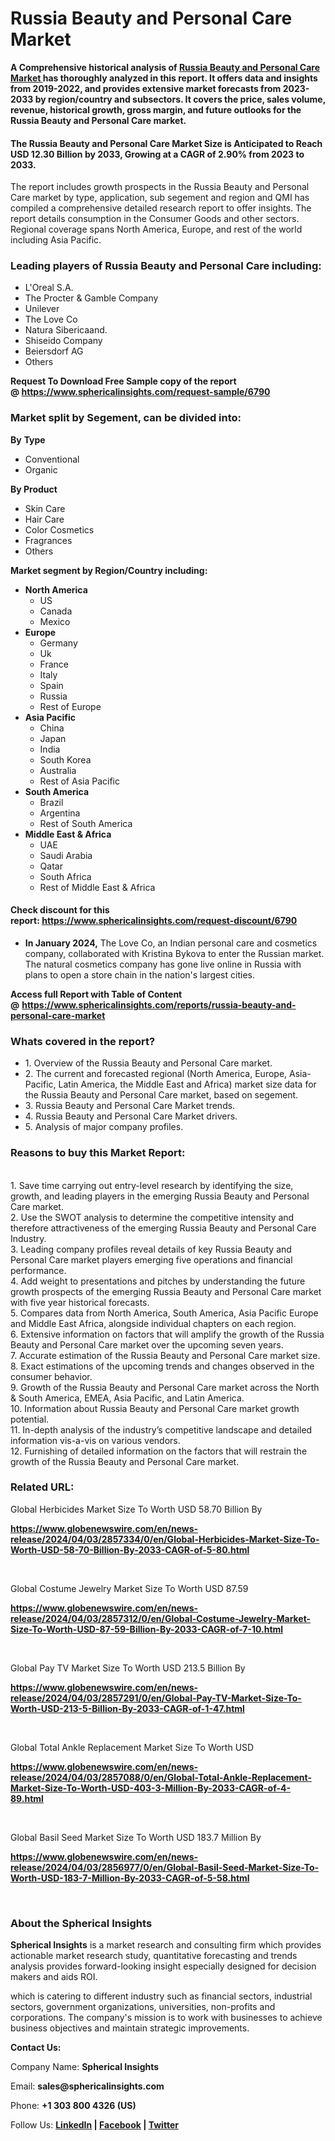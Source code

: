 <h1 class="news-post-title">Russia Beauty and Personal Care Market</h1>
<p><strong>A Comprehensive historical analysis of&nbsp;<a href="https://www.sphericalinsights.com/reports/russia-beauty-and-personal-care-market" target="_blank" rel="noreferrer noopener">Russia Beauty and Personal Care Market&nbsp;</a>has thoroughly analyzed in this report. It offers data and insights from 2019-2022, and provides extensive market forecasts from 2023-2033 by region/country and subsectors. It covers the price, sales volume, revenue, historical growth, gross margin, and future outlooks for the Russia Beauty and Personal Care market.</strong></p>
<h4><strong>The Russia Beauty and Personal Care Market Size is Anticipated to Reach USD 12.30 Billion by 2033, Growing at a CAGR of 2.90% from 2023 to 2033.</strong></h4>
<p>The report includes growth prospects in the Russia Beauty and Personal Care market by type, application, sub segement and region and QMI has compiled a comprehensive detailed research report to offer insights. The report details consumption in the Consumer Goods and other sectors. Regional coverage spans North America, Europe, and rest of the world including Asia Pacific.</p>
<h3><strong>Leading players of Russia Beauty and Personal Care including:</strong></h3>
<ul>
<li>L'Oreal S.A.</li>
<li>The Procter &amp; Gamble Company</li>
<li>Unilever</li>
<li>The Love Co</li>
<li>Natura Sibericaand.</li>
<li>Shiseido Company</li>
<li>Beiersdorf AG</li>
<li>Others</li>
</ul>
<p><strong>Request To Download Free Sample copy of the report @&nbsp;<a href="https://www.sphericalinsights.com/request-sample/6790">https://www.sphericalinsights.com/request-sample/6790</a></strong></p>
<h3><strong>Market split by Segement, can be divided into:</strong></h3>
<p><strong>By</strong>&nbsp;<strong>Type</strong></p>
<ul>
<li>Conventional</li>
<li>Organic</li>
</ul>
<p><strong>By Product</strong></p>
<ul>
<li>Skin Care</li>
<li>Hair Care</li>
<li>Color Cosmetics</li>
<li>Fragrances</li>
<li>Others</li>
</ul>
<p><strong>Market segment by Region/Country including:</strong></p>
<ul>
<li><strong>North America</strong>
<ul>
<li>US</li>
<li>Canada</li>
<li>Mexico</li>
</ul>
</li>
<li><strong>Europe</strong>
<ul>
<li>Germany</li>
<li>Uk</li>
<li>France</li>
<li>Italy</li>
<li>Spain</li>
<li>Russia</li>
<li>Rest of Europe</li>
</ul>
</li>
<li><strong>Asia Pacific</strong>
<ul>
<li>China</li>
<li>Japan</li>
<li>India</li>
<li>South Korea</li>
<li>Australia</li>
<li>Rest of Asia Pacific</li>
</ul>
</li>
<li><strong>South America</strong>
<ul>
<li>Brazil</li>
<li>Argentina</li>
<li>Rest of South America</li>
</ul>
</li>
<li><strong>Middle East &amp; Africa</strong>
<ul>
<li>UAE</li>
<li>Saudi Arabia</li>
<li>Qatar</li>
<li>South Africa</li>
<li>Rest of Middle East &amp; Africa</li>
</ul>
</li>
</ul>
<h4>Check discount for this report:&nbsp;<a href="https://www.sphericalinsights.com/request-discount/6790">https://www.sphericalinsights.com/request-discount/6790</a></h4>
<ul>
<li><strong>In January 2024,</strong>&nbsp;The Love Co, an Indian personal care and cosmetics company, collaborated with Kristina Bykova to enter the Russian market. The natural cosmetics company has gone live online in Russia with plans to open a store chain in the nation's largest cities.&nbsp;&nbsp; &nbsp;</li>
</ul>
<p><strong>Access full Report with Table of Content @</strong>&nbsp;<strong><a href="https://www.sphericalinsights.com/reports/russia-beauty-and-personal-care-market">https://www.sphericalinsights.com/reports/russia-beauty-and-personal-care-market</a>&nbsp;</strong></p>
<h3><strong>Whats covered in the report?</strong></h3>
<ul>
<li>1. Overview of the Russia Beauty and Personal Care market.</li>
<li>2. The current and forecasted regional (North America, Europe, Asia-Pacific, Latin America, the Middle East and Africa) market size data for the Russia Beauty and Personal Care market, based on segement.</li>
<li>3. Russia Beauty and Personal Care Market trends.</li>
<li>4. Russia Beauty and Personal Care Market drivers.</li>
<li>5. Analysis of major company profiles.</li>
</ul>
<h3><strong>Reasons to buy this Market Report:</strong></h3>
<p><br />1. Save time carrying out entry-level research by identifying the size, growth, and leading players in the emerging Russia Beauty and Personal Care market.<br />2. Use the SWOT analysis to determine the competitive intensity and therefore attractiveness of the emerging Russia Beauty and Personal Care Industry.<br />3. Leading company profiles reveal details of key Russia Beauty and Personal Care market players emerging five operations and financial performance.<br />4. Add weight to presentations and pitches by understanding the future growth prospects of the emerging Russia Beauty and Personal Care market with five year historical forecasts.<br />5. Compares data from North America, South America, Asia Pacific Europe and Middle East Africa, alongside individual chapters on each region.<br />6. Extensive information on factors that will amplify the growth of the Russia Beauty and Personal Care market over the upcoming seven years.<br />7. Accurate estimation of the Russia Beauty and Personal Care market size.<br />8. Exact estimations of the upcoming trends and changes observed in the consumer behavior.<br />9. Growth of the Russia Beauty and Personal Care market across the North &amp; South America, EMEA, Asia Pacific, and Latin America.<br />10. Information about Russia Beauty and Personal Care market growth potential.<br />11. In-depth analysis of the industry&rsquo;s competitive landscape and detailed information vis-a-vis on various vendors.<br />12. Furnishing of detailed information on the factors that will restrain the growth of the Russia Beauty and Personal Care market.</p>
<h3><strong>Related URL:</strong></h3>
<p>Global Herbicides Market Size To Worth USD 58.70 Billion By</p>
<p><strong><a href="https://www.globenewswire.com/en/news-release/2024/04/03/2857334/0/en/Global-Herbicides-Market-Size-To-Worth-USD-58-70-Billion-By-2033-CAGR-of-5-80.html">https://www.globenewswire.com/en/news-release/2024/04/03/2857334/0/en/Global-Herbicides-Market-Size-To-Worth-USD-58-70-Billion-By-2033-CAGR-of-5-80.html</a>&nbsp;</strong></p>
<p>&nbsp;</p>
<p>Global Costume Jewelry Market Size To Worth USD 87.59</p>
<p><strong><a href="https://www.globenewswire.com/en/news-release/2024/04/03/2857312/0/en/Global-Costume-Jewelry-Market-Size-To-Worth-USD-87-59-Billion-By-2033-CAGR-of-7-10.html">https://www.globenewswire.com/en/news-release/2024/04/03/2857312/0/en/Global-Costume-Jewelry-Market-Size-To-Worth-USD-87-59-Billion-By-2033-CAGR-of-7-10.html</a>&nbsp;</strong></p>
<p>&nbsp;</p>
<p>Global Pay TV Market Size To Worth USD 213.5 Billion By</p>
<p><strong><a href="https://www.globenewswire.com/en/news-release/2024/04/03/2857291/0/en/Global-Pay-TV-Market-Size-To-Worth-USD-213-5-Billion-By-2033-CAGR-of-1-47.html">https://www.globenewswire.com/en/news-release/2024/04/03/2857291/0/en/Global-Pay-TV-Market-Size-To-Worth-USD-213-5-Billion-By-2033-CAGR-of-1-47.html</a>&nbsp;</strong></p>
<p>&nbsp;</p>
<p>Global Total Ankle Replacement Market Size To Worth USD</p>
<p><strong><a href="https://www.globenewswire.com/en/news-release/2024/04/03/2857088/0/en/Global-Total-Ankle-Replacement-Market-Size-To-Worth-USD-403-3-Million-By-2033-CAGR-of-4-89.html">https://www.globenewswire.com/en/news-release/2024/04/03/2857088/0/en/Global-Total-Ankle-Replacement-Market-Size-To-Worth-USD-403-3-Million-By-2033-CAGR-of-4-89.html</a>&nbsp;</strong></p>
<p>&nbsp;</p>
<p>Global Basil Seed Market Size To Worth USD 183.7 Million By</p>
<p><strong><a href="https://www.globenewswire.com/en/news-release/2024/04/03/2856977/0/en/Global-Basil-Seed-Market-Size-To-Worth-USD-183-7-Million-By-2033-CAGR-of-5-58.html">https://www.globenewswire.com/en/news-release/2024/04/03/2856977/0/en/Global-Basil-Seed-Market-Size-To-Worth-USD-183-7-Million-By-2033-CAGR-of-5-58.html</a>&nbsp;</strong></p>
<p>&nbsp;&nbsp;</p>
<h3><strong>About the Spherical Insights</strong></h3>
<p><strong>Spherical Insights</strong>&nbsp;is a market research and consulting firm which provides actionable market research study, quantitative forecasting and trends analysis provides forward-looking insight especially designed for decision makers and aids ROI.</p>
<p>which is catering to different industry such as financial sectors, industrial sectors, government organizations, universities, non-profits and corporations. The company's mission is to work with businesses to achieve business objectives and maintain strategic improvements.</p>
<p><strong>Contact Us:</strong></p>
<p>Company Name:&nbsp;<strong>Spherical Insights</strong></p>
<p>Email:&nbsp;<strong>sales@sphericalinsights.com</strong></p>
<p>Phone:&nbsp;<strong>+1 303 800 4326 (US)</strong></p>
<p>Follow Us:&nbsp;<strong><a href="https://www.linkedin.com/company/spherical-insight/"><u>LinkedIn</u></a>&nbsp;|&nbsp;<a href="https://www.facebook.com/sphericalinsights22"><u>Facebook</u></a>&nbsp;|&nbsp;<a href="https://twitter.com/SInsights_US"><u>Twitter</u></a></strong></p>
